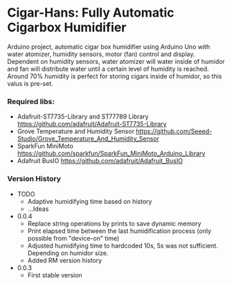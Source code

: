# Cigar-Hans: Fully Automatic Cigarbox Humidifier
Arduino project, automatic cigar box humidifier using Arduino Uno with water atomizer, humidity sensors, motor (fan) control and display.  
Dependent on humidity sensors, water atomizer will water inside of humidor and fan will distribute water until a certain level of humidity is reached.  
Around 70% humidity is perfect for storing cigars inside of humidor, so this valus is pre-set.


### Required libs:
* Adafruit-ST7735-Library and ST77789 Library https://github.com/adafruit/Adafruit-ST7735-Library
* Grove Temperature and Humidity Sensor https://github.com/Seeed-Studio/Grove_Temperature_And_Humidity_Sensor
* SparkFun MiniMoto https://github.com/sparkfun/SparkFun_MiniMoto_Arduino_Library
* Adafruit BusIO https://github.com/adafruit/Adafruit_BusIO


### Version History

* TODO
  * Adaptive humidifying time based on history
  * ...Ideas
* 0.0.4
  * Replace string operations by prints to save dynamic memory
  * Print elapsed time between the last humidification process (only possible from "device-on" time)
  * Adjusted humidifying time to hardcoded 10s, 5s was not sufficient. Depending on humidor size.
  * Added RM version history
* 0.0.3
  * First stable version
